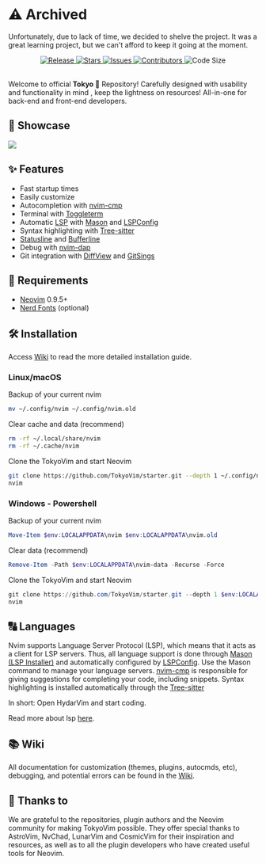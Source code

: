 # ⚠ Archived

Unfortunately, due to lack of time, we decided to shelve the project. It was a great learning project, but we can't afford to keep it going at the moment.

<p align="center">
    <a href="https://github.com/TokyoVim/TokyoVim/releases">
        <img alt="Release" src="https://img.shields.io/github/v/release/TokyoVim/TokyoVim.svg?style=for-the-badge&logo=github&color=F2CDCD&logoColor=D9E0EE&colorA=363A4F">
    </a>
    <a href="https://github.com/TokyoVim/TokyoVim/stargazers">
        <img alt="Stars" src="https://img.shields.io/github/stars/TokyoVim/TokyoVim?colorA=363A4F&colorB=B7BDF8&logo=adafruit&logoColor=D9E0EE&style=for-the-badge">
    </a>
    <a href="https://github.com/TokyoVim/TokyoVim/issues">
        <img alt="Issues" src="https://img.shields.io/github/issues-raw/TokyoVim/TokyoVim?colorA=363A4f&colorB=F5A97F&logo=github&logoColor=D9E0EE&style=for-the-badge">
    </a>
    <a href="https://github.com/TokyoVim/TokyoVim/contributors">
        <img alt="Contributors" src="https://img.shields.io/github/contributors/TokyoVim/TokyoVim?colorA=363A4F&colorB=B5E8E0&logo=git&logoColor=D9E0EE&style=for-the-badge">
    </a>
    <img alt="Code Size" src="https://img.shields.io/github/languages/code-size/TokyoVim/TokyoVim?colorA=363A4F&colorB=DDB6F2&logo=gitlfs&logoColor=D9E0EE&style=for-the-badge">
</p>

</b><br>Welcome to official **Tokyo 🌊** Repository! Carefully designed with usability and functionality in mind , keep the lightness on resources! All-in-one for back-end and front-end developers.</p>

## 🚀 Showcase

<img src="https://i.ibb.co/pWXmYGN/preview-in-code-1.png">

## ✨ Features

- Fast startup times
- Easily customize
- Autocompletion with [nvim-cmp](https://github.com/hrsh7th/nvim-cmp)
- Terminal with [Toggleterm](https://github.com/akinsho/toggleterm.nvim)
- Automatic [LSP](https://neovim.io/doc/user/lsp.html) with [Mason](https://github.com/williamboman/mason.nvim) and [LSPConfig](https://github.com/neovim/nvim-lspconfig)
- Syntax highlighting with [Tree-sitter](https://github.com/tree-sitter/tree-sitter)
- [Statusline](https://github.com/nvim-lualine/lualine.nvim) and [Bufferline](https://github.com/akinsho/bufferline.nvim)
- Debug with [nvim-dap](https://github.com/mfussenegger/nvim-dap)
- Git integration with [DiffView](https://github.com/sindrets/diffview.nvim) and [GitSings](https://github.com/lewis6991/gitsigns.nvim)

## 🎯 Requirements

- [Neovim](https://neovim.io/) 0.9.5+
- [Nerd Fonts](https://www.nerdfonts.com/) (optional)

## 🛠 Installation

Access [Wiki](https://github.com/TokyoVim/TokyoVim/wiki/Get-started) to read the more detailed installation guide.

### Linux/macOS

Backup of your current nvim

```bash
mv ~/.config/nvim ~/.config/nvim.old
```

Clear cache and data (recommend)

```bash
rm -rf ~/.local/share/nvim
rm -rf ~/.cache/nvim
```

Clone the TokyoVim and start Neovim

```bash
git clone https://github.com/TokyoVim/starter.git --depth 1 ~/.config/nvim
nvim
```

### Windows - Powershell

Backup of your current nvim

```powershell
Move-Item $env:LOCALAPPDATA\nvim $env:LOCALAPPDATA\nvim.old
```

Clear data (recommend)

```powershell
Remove-Item -Path $env:LOCALAPPDATA\nvim-data -Recurse -Force
```

Clone the TokyoVim and start Neovim

```powershell
git clone https://github.com/TokyoVim/starter.git --depth 1 $env:LOCALAPPDATA\nvim
nvim
```

## 🔠 Languages

Nvim supports Language Server Protocol (LSP), which means that it acts as a client for LSP servers. Thus, all language support is done through [Mason (LSP Installer)](https://github.com/williamboman/mason.nvim) and automatically configured by [LSPConfig](https://github.com/neovim/nvim-lspconfig). Use the Mason command to manage your language servers.
[nvim-cmp](https://github.com/hrsh7th/nvim-cmp) is responsible for giving suggestions for completing your code, including snippets.
Syntax highlighting is installed automatically through the
[Tree-sitter](https://github.com/tree-sitter/tree-sitter)

In short: Open HydarVim and start coding.

Read more about lsp [here](https://neovim.io/doc/user/lsp.html).

## 📚 Wiki

All documentation for customization (themes, plugins, autocmds, etc), debugging, and potential errors can be found in the [Wiki](https://github.com/TokyoVim/TokyoVim/wiki/).

## 💫 Thanks to

We are grateful to the repositories, plugin authors and the Neovim community for making TokyoVim possible. They offer special thanks to AstroVim, NvChad, LunarVim and CosmicVim for their inspiration and resources, as well as to all the plugin developers who have created useful tools for Neovim.

